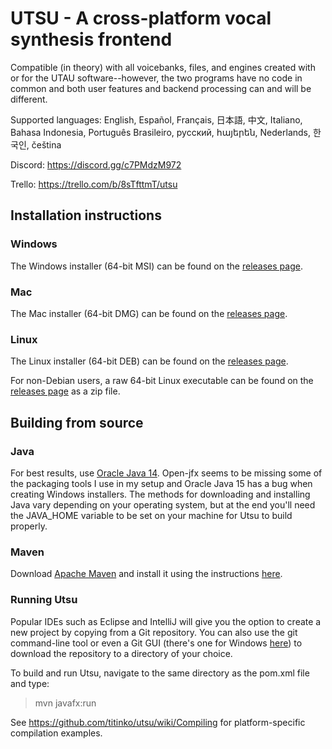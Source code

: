 # UTSU - A cross-platform vocal synthesis frontend

Compatible (in theory) with all voicebanks, files, and engines created with or for the UTAU software--however, the two programs have no code in common and both user features and backend processing can and will be different.

Supported languages: English, Español, Français, 日本語, 中文, Italiano, Bahasa Indonesia, Português Brasileiro, русский, հայերեն, Nederlands, 한국인, čeština

Discord: https://discord.gg/c7PMdzM972

Trello: https://trello.com/b/8sTfttmT/utsu

## Installation instructions

### Windows

The Windows installer (64-bit MSI) can be found on the [releases page](https://github.com/titinko/utsu/releases).

### Mac

The Mac installer (64-bit DMG) can be found on the [releases page](https://github.com/titinko/utsu/releases).

### Linux

The Linux installer (64-bit DEB) can be found on the [releases page](https://github.com/titinko/utsu/releases).

For non-Debian users, a raw 64-bit Linux executable can be found on the [releases page](https://github.com/titinko/utsu/releases)
as a zip file.

## Building from source

### Java

For best results, use [Oracle Java 14](https://www.oracle.com/java/technologies/javase/jdk14-archive-downloads.html).
Open-jfx seems to be missing some of the packaging tools I use in my setup and Oracle Java 15 has a bug when creating
Windows installers. The methods for downloading and installing Java vary depending on your operating system, but at the
end you'll need the JAVA_HOME variable to be set on your machine for Utsu to build properly.

### Maven

Download [Apache Maven](https://maven.apache.org/download.cgi) and install it using the instructions
[here](https://maven.apache.org/install.html).

### Running Utsu

Popular IDEs such as Eclipse and IntelliJ will give you the option to create a new project by copying from a Git
repository. You can also use the git command-line tool or even a Git GUI (there's one for Windows [here](https://gitforwindows.org/))
to download the repository to a directory of your choice.

To build and run Utsu, navigate to the same directory as the pom.xml file and type:
> mvn javafx:run

See https://github.com/titinko/utsu/wiki/Compiling for platform-specific compilation examples.
